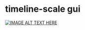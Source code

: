 # timeline-scale gui
[![IMAGE ALT TEXT HERE](https://img.youtube.com/vi/s-5phOlnLZY/0.jpg)](https://www.youtube.com/watch?v=s-5phOlnLZY)
